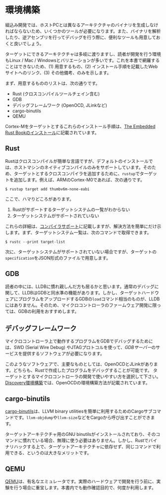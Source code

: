 # 環境構築

組込み開発では、ホストPCとは異なるアーキテクチャのバイナリを生成しなければならないため、いくつかのツールが必要になります。また、バイナリを解析したり、逆アセンブリを行ってデバッグを行う際に、便利なツールも用意しておくと良いでしょう。

ターゲットにできるアーキテクチャは多岐に渡りますし、読者が開発を行う環境もLinux / Mac / Windowsとバリエーションが多いです。これを本書で網羅することはできないため、(1) 用意するもの、(2) インストール手順を記載したWebサイトへのリンク、(3) その他備考、のみを示します。

まず、用意するもののリストは、次の通りです。

- Rust (クロスコンパイルツールチェイン含む)
- GDB
- デバッグフレームワーク (OpenOCD, JLinkなど)
- cargo-binutils
- QEMU

Cortex-Mをターゲットとするこれらのインストール手順は、[The Embedded Rust Bookのインストール]に記載されています。

[The Embedded Rust Bookのインストール]: https://tomoyuki-nakabayashi.github.io/book/intro/install.html

## Rust

Rustはクロスコンパイルが簡単な言語ですが、デフォルトのインストールでは、ホストマシンのネイティブコンパイルのみをサポートしています。そのため、ターゲットとするクロスコンパイラを追加するために、`rustup`でターゲットを追加します。例えば、ARMのCortex-M0であれば、次の通りです。

```
$ rustup target add thumbv6m-none-eabi 
```

ここで、ハマりどころがあります。

1. Rustがサポートするターゲットシステムの一覧がわからない
2. ターゲットシステムがサポートされていない

これらの詳細は、[コンパイラサポート]に記載しますが、解決方法を簡単にだけ示します。まず、ターゲットシステム一覧は、次のコマンドで取得できます。

```
$ rustc --print target-list
```

次に、ターゲットシステムがサポートされていない場合ですが、ターゲットの`specification`をJSON形式のファイルで用意します。

[コンパイラサポート]: ../04-tools/compiler.md

## GDB

読者の中には、LLDBに慣れ親しんだ方も居るかと思います。通常のデバッグに関して、LLDBはGDBと同水準の機能があります。しかし、ターゲットハードウェアにプログラムをアップロードするGDBの`load`コマンド相当のものが、LLDBにはありません。そのため、マイクロコントローラのファームウェア開発に限っては、GDBの利用をおすすめします。

## デバッグフレームワーク

マイクロコントローラ上で動作するプログラムをGDBでデバッグするためには、SWD (Serial Wire Debug) やJTAGプロトコルを使って、*GDBサーバー*のサービスを提供するソフトウェアが必要になります。

このようなソフトウェアで、主要なものとしては、OpenOCDとJLinkがあります。どちらも、Rustで作成したプログラムをデバッグすることが可能です。
ターゲットとするマイクロコントローラの開発で使いやすい方を選択して下さい。[Discovery環境構築]では、OpenOCDの環境構築方法が記載されています。

[Discovery環境構築]: https://tomoyuki-nakabayashi.github.io/discovery/03-setup/index.html

## cargo-binutils

[cargo-binutils]は、LLVM binary utilitiesを簡単に利用するためのCargoサブコマンドです。`llvm-objdump`や`llvm-size`などをCargoから呼び出すことができます。

[cargo-binutils]: https://github.com/rust-embedded/cargo-binutils

ターゲットアーキテクチャ用のGNU binutilsがインストールされており、そのコマンドに慣れている場合、無理に使う必要はありません。しかし、Rustでバイナリハックする上で、ターゲットアーキテクチャに依存せず、同じコマンドで利用できる、というのは大きなメリットです。

## QEMU

[QEMU]は、有名なエミュレータです。実際のハードウェアで開発を行う前に、実験を行う場合に重宝します。本書内でも動作確認目的で、何度か利用します。

[QEMU]: https://www.qemu.org/